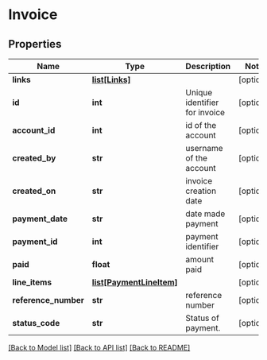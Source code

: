 # Invoice

## Properties
Name | Type | Description | Notes
------------ | ------------- | ------------- | -------------
**links** | [**list[Links]**](Links.md) |  | [optional] 
**id** | **int** | Unique identifier for invoice | [optional] 
**account_id** | **int** | id of the account | [optional] 
**created_by** | **str** | username of the account | [optional] 
**created_on** | **str** | invoice creation date | [optional] 
**payment_date** | **str** | date made payment | [optional] 
**payment_id** | **int** | payment identifier | [optional] 
**paid** | **float** | amount paid | [optional] 
**line_items** | [**list[PaymentLineItem]**](PaymentLineItem.md) |  | [optional] 
**reference_number** | **str** | reference number | [optional] 
**status_code** | **str** | Status of payment. | [optional] 

[[Back to Model list]](../README.md#documentation-for-models) [[Back to API list]](../README.md#documentation-for-api-endpoints) [[Back to README]](../README.md)


